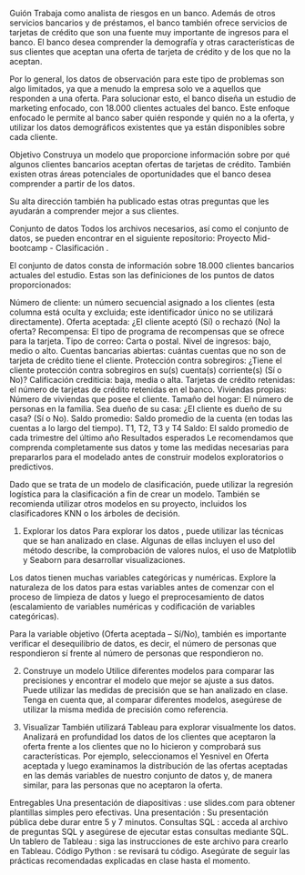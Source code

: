 Guión
Trabaja como analista de riesgos en un banco. Además de otros servicios bancarios y de préstamos, el banco también ofrece servicios de tarjetas de crédito que son una fuente muy importante de ingresos para el banco. El banco desea comprender la demografía y otras características de sus clientes que aceptan una oferta de tarjeta de crédito y de los que no la aceptan.

Por lo general, los datos de observación para este tipo de problemas son algo limitados, ya que a menudo la empresa solo ve a aquellos que responden a una oferta. Para solucionar esto, el banco diseña un estudio de marketing enfocado, con 18.000 clientes actuales del banco. Este enfoque enfocado le permite al banco saber quién responde y quién no a la oferta, y utilizar los datos demográficos existentes que ya están disponibles sobre cada cliente.

Objetivo
Construya un modelo que proporcione información sobre por qué algunos clientes bancarios aceptan ofertas de tarjetas de crédito. También existen otras áreas potenciales de oportunidades que el banco desea comprender a partir de los datos.

Su alta dirección también ha publicado estas otras preguntas que les ayudarán a comprender mejor a sus clientes.

Conjunto de datos
Todos los archivos necesarios, así como el conjunto de datos, se pueden encontrar en el siguiente repositorio: Proyecto Mid-bootcamp - Clasificación .

El conjunto de datos consta de información sobre 18.000 clientes bancarios actuales del estudio. Estas son las definiciones de los puntos de datos proporcionados:

Número de cliente: un número secuencial asignado a los clientes (esta columna está oculta y excluida; este identificador único no se utilizará directamente).
Oferta aceptada: ¿El cliente aceptó (Sí) o rechazó (No) la oferta? Recompensa: El tipo de programa de recompensas que se ofrece para la tarjeta.
Tipo de correo: Carta o postal.
Nivel de ingresos: bajo, medio o alto.
Cuentas bancarias abiertas: cuántas cuentas que no son de tarjeta de crédito tiene el cliente.
Protección contra sobregiros: ¿Tiene el cliente protección contra sobregiros en su(s) cuenta(s) corriente(s) (Sí o No)?
Calificación crediticia: baja, media o alta.
Tarjetas de crédito retenidas: el número de tarjetas de crédito retenidas en el banco.
Viviendas propias: Número de viviendas que posee el cliente.
Tamaño del hogar: El número de personas en la familia.
Sea dueño de su casa: ¿El cliente es dueño de su casa? (Sí o No).
Saldo promedio: Saldo promedio de la cuenta (en todas las cuentas a lo largo del tiempo). T1, T2, T3 y T4
Saldo: El saldo promedio de cada trimestre del último año
Resultados esperados
Le recomendamos que comprenda completamente sus datos y tome las medidas necesarias para prepararlos para el modelado antes de construir modelos exploratorios o predictivos.

Dado que se trata de un modelo de clasificación, puede utilizar la regresión logística para la clasificación a fin de crear un modelo. También se recomienda utilizar otros modelos en su proyecto, incluidos los clasificadores KNN o los árboles de decisión.

1. Explorar los datos
Para explorar los datos , puede utilizar las técnicas que se han analizado en clase. Algunas de ellas incluyen el uso del método describe, la comprobación de valores nulos, el uso de Matplotlib y Seaborn para desarrollar visualizaciones.

Los datos tienen muchas variables categóricas y numéricas. Explore la naturaleza de los datos para estas variables antes de comenzar con el proceso de limpieza de datos y luego el preprocesamiento de datos (escalamiento de variables numéricas y codificación de variables categóricas).

Para la variable objetivo (Oferta aceptada – Sí/No), también es importante verificar el desequilibrio de datos, es decir, el número de personas que respondieron sí frente al número de personas que respondieron no.

2. Construye un modelo
Utilice diferentes modelos para comparar las precisiones y encontrar el modelo que mejor se ajuste a sus datos. Puede utilizar las medidas de precisión que se han analizado en clase. Tenga en cuenta que, al comparar diferentes modelos, asegúrese de utilizar la misma medida de precisión como referencia.

3. Visualizar
También utilizará Tableau para explorar visualmente los datos. Analizará en profundidad los datos de los clientes que aceptaron la oferta frente a los clientes que no lo hicieron y comprobará sus características. Por ejemplo, seleccionamos el Yesnivel en Oferta aceptada y luego examinamos la distribución de las ofertas aceptadas en las demás variables de nuestro conjunto de datos y, de manera similar, para las personas que no aceptaron la oferta.

Entregables
Una presentación de diapositivas : use slides.com para obtener plantillas simples pero efectivas.
Una presentación : Su presentación pública debe durar entre 5 y 7 minutos.
Consultas SQL : acceda al archivo de preguntas SQL y asegúrese de ejecutar estas consultas mediante SQL.
Un tablero de Tableau : siga las instrucciones de este archivo para crearlo en Tableau.
Código Python : se revisará tu código. Asegúrate de seguir las prácticas recomendadas explicadas en clase hasta el momento.
